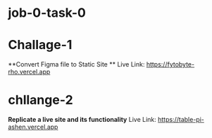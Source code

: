 # job-0-task-0

# Challage-1

  **Convert Figma file to Static Site **
Live Link: https://fytobyte-rho.vercel.app

# chllange-2

  **Replicate a live site and its functionality**
Live Link: https://table-pi-ashen.vercel.app
